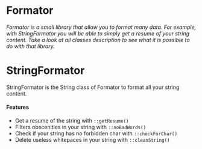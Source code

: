 # Formator

*Formator is a small library that allow you to format many data.
For example, with StringFormator you will be able to simply get a resume of your string content.
Take a look at all classes description to see what it is possible to do with that library.*

# StringFormator

StringFormator is the String class of Formator to format all your string content.

#### Features

- Get a resume of the string with `::getResume()`
- Filters obscenities in your string with `::noBadWords()`
- Check if your string has no forbidden char with `::checkForChar()`
- Delete useless whitepaces in your string with `::cleanString()`
